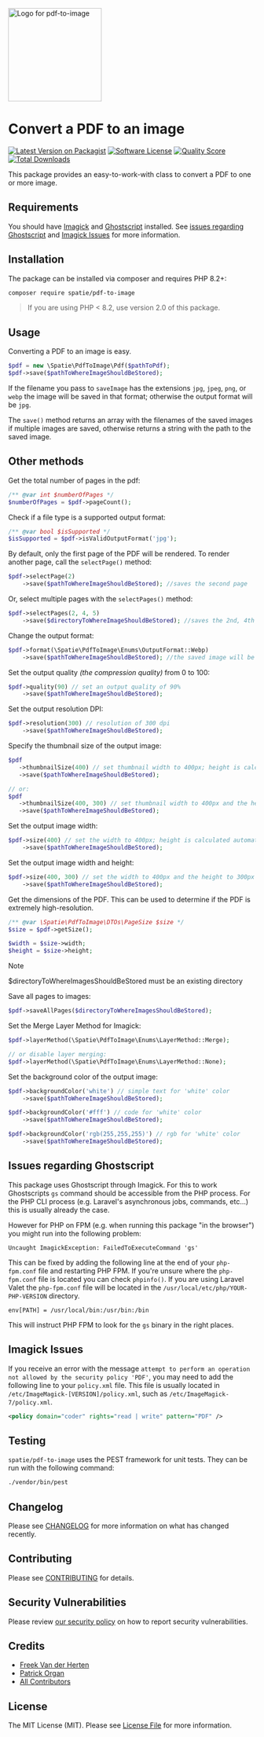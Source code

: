 <div align="left">
    <a href="https://spatie.be/open-source?utm_source=github&utm_medium=banner&utm_campaign=pdf-to-image">
      <picture>
        <source media="(prefers-color-scheme: dark)" srcset="https://spatie.be/packages/header/pdf-to-image/html/dark.webp">
        <img alt="Logo for pdf-to-image" src="https://spatie.be/packages/header/pdf-to-image/html/light.webp" height="190">
      </picture>
    </a>

<h1>Convert a PDF to an image</h1>

[![Latest Version on Packagist](https://img.shields.io/packagist/v/spatie/pdf-to-image.svg?style=flat-square)](https://packagist.org/packages/spatie/pdf-to-image)
[![Software License](https://img.shields.io/badge/license-MIT-brightgreen.svg?style=flat-square)](LICENSE.md)
[![Quality Score](https://img.shields.io/scrutinizer/g/spatie/pdf-to-image.svg?style=flat-square)](https://scrutinizer-ci.com/g/spatie/pdf-to-image)
[![Total Downloads](https://img.shields.io/packagist/dt/spatie/pdf-to-image.svg?style=flat-square)](https://packagist.org/packages/spatie/pdf-to-image)
    
</div>

This package provides an easy-to-work-with class to convert a PDF to one or more image.

## Requirements

You should have [Imagick](http://php.net/manual/en/imagick.setresolution.php) and [Ghostscript](http://www.ghostscript.com/) installed. 
See [issues regarding Ghostscript](#issues-regarding-ghostscript) and [Imagick Issues](#imagick-issues) for more information.

## Installation

The package can be installed via composer and requires PHP 8.2+:

```bash
composer require spatie/pdf-to-image
```

> If you are using PHP < 8.2, use version 2.0 of this package.

## Usage

Converting a PDF to an image is easy.

```php
$pdf = new \Spatie\PdfToImage\Pdf($pathToPdf);
$pdf->save($pathToWhereImageShouldBeStored);
```

If the filename you pass to `saveImage` has the extensions `jpg`, `jpeg`, `png`, or `webp` the image will be saved in that format; otherwise the output format will be `jpg`.

The `save()` method returns an array with the filenames of the saved images if multiple images are saved, otherwise returns a string with the path to the saved image.

## Other methods

Get the total number of pages in the pdf:

```php
/** @var int $numberOfPages */
$numberOfPages = $pdf->pageCount();
```

Check if a file type is a supported output format:

```php
/** @var bool $isSupported */
$isSupported = $pdf->isValidOutputFormat('jpg');
```

By default, only the first page of the PDF will be rendered. To render another page, call the `selectPage()` method:

```php
$pdf->selectPage(2)
    ->save($pathToWhereImageShouldBeStored); //saves the second page
```

Or, select multiple pages with the `selectPages()` method:

```php
$pdf->selectPages(2, 4, 5)
    ->save($directoryToWhereImageShouldBeStored); //saves the 2nd, 4th and 5th pages
```

Change the output format:

```php
$pdf->format(\Spatie\PdfToImage\Enums\OutputFormat::Webp)
    ->save($pathToWhereImageShouldBeStored); //the saved image will be in webp format
```

Set the output quality _(the compression quality)_ from 0 to 100:

```php
$pdf->quality(90) // set an output quality of 90%
    ->save($pathToWhereImageShouldBeStored);
```

Set the output resolution DPI:

```php
$pdf->resolution(300) // resolution of 300 dpi
    ->save($pathToWhereImageShouldBeStored);
```

Specify the thumbnail size of the output image:

```php
$pdf
   ->thumbnailSize(400) // set thumbnail width to 400px; height is calculated automatically
   ->save($pathToWhereImageShouldBeStored);

// or:
$pdf
   ->thumbnailSize(400, 300) // set thumbnail width to 400px and the height to 300px
   ->save($pathToWhereImageShouldBeStored);
```

Set the output image width:

```php
$pdf->size(400) // set the width to 400px; height is calculated automatically
    ->save($pathToWhereImageShouldBeStored);
```

Set the output image width and height:

```php
$pdf->size(400, 300) // set the width to 400px and the height to 300px
    ->save($pathToWhereImageShouldBeStored);
```

Get the dimensions of the PDF. This can be used to determine if the PDF is extremely high-resolution.

```php
/** @var \Spatie\PdfToImage\DTOs\PageSize $size */
$size = $pdf->getSize();

$width = $size->width;
$height = $size->height;
```

> [!NOTE]
> $directoryToWhereImagesShouldBeStored must be an existing directory

Save all pages to images:

```php
$pdf->saveAllPages($directoryToWhereImagesShouldBeStored);
```

Set the Merge Layer Method for Imagick:

```php
$pdf->layerMethod(\Spatie\PdfToImage\Enums\LayerMethod::Merge);

// or disable layer merging:
$pdf->layerMethod(\Spatie\PdfToImage\Enums\LayerMethod::None);
```

Set the background color of the output image:

```php
$pdf->backgroundColor('white') // simple text for 'white' color
    ->save($pathToWhereImageShouldBeStored);

$pdf->backgroundColor('#fff') // code for 'white' color
    ->save($pathToWhereImageShouldBeStored);

$pdf->backgroundColor('rgb(255,255,255)') // rgb for 'white' color
    ->save($pathToWhereImageShouldBeStored);
```

## Issues regarding Ghostscript

This package uses Ghostscript through Imagick. For this to work Ghostscripts `gs` command should be accessible from the PHP process. For the PHP CLI process (e.g. Laravel's asynchronous jobs, commands, etc...) this is usually already the case. 

However for PHP on FPM (e.g. when running this package "in the browser") you might run into the following problem:

```
Uncaught ImagickException: FailedToExecuteCommand 'gs'
```

This can be fixed by adding the following line at the end of your `php-fpm.conf` file and restarting PHP FPM. If you're unsure where the `php-fpm.conf` file is located you can check `phpinfo()`. If you are using Laravel Valet the `php-fpm.conf` file will be located in the `/usr/local/etc/php/YOUR-PHP-VERSION` directory.

```
env[PATH] = /usr/local/bin:/usr/bin:/bin
```

This will instruct PHP FPM to look for the `gs` binary in the right places.

## Imagick Issues

If you receive an error with the message `attempt to perform an operation not allowed by the security policy 'PDF'`, you may need to add the following line to your `policy.xml` file. This file is usually located in `/etc/ImageMagick-[VERSION]/policy.xml`, such as `/etc/ImageMagick-7/policy.xml`.

```xml
<policy domain="coder" rights="read | write" pattern="PDF" />
```

## Testing

`spatie/pdf-to-image` uses the PEST framework for unit tests. They can be run with the following command:

``` bash
./vendor/bin/pest
```

## Changelog

Please see [CHANGELOG](CHANGELOG.md) for more information on what has changed recently.

## Contributing

Please see [CONTRIBUTING](https://github.com/spatie/.github/blob/main/CONTRIBUTING.md) for details.

## Security Vulnerabilities

Please review [our security policy](../../security/policy) on how to report security vulnerabilities.

## Credits

- [Freek Van der Herten](https://github.com/freekmurze)
- [Patrick Organ](https://github.com/patinthehat)
- [All Contributors](../../contributors)

## License

The MIT License (MIT). Please see [License File](LICENSE.md) for more information.
